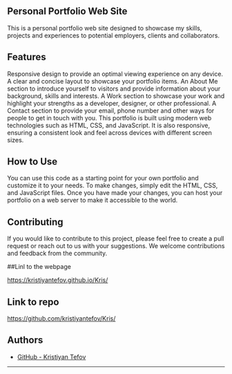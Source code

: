 ## Personal Portfolio Web Site
This is a personal portfolio web site designed to showcase my skills, projects and experiences to potential employers, clients and collaborators.

## Features
Responsive design to provide an optimal viewing experience on any device.
A clear and concise layout to showcase your portfolio items.
An About Me section to introduce yourself to visitors and provide information about your background, skills and interests.
A Work section to showcase your work and highlight your strengths as a developer, designer, or other professional.
A Contact section to provide your email, phone number and other ways for people to get in touch with you.
This portfolio is built using modern web technologies such as HTML, CSS, and JavaScript. It is also responsive, ensuring a consistent look and feel across devices with different screen sizes.

## How to Use
You can use this code as a starting point for your own portfolio and customize it to your needs. To make changes, simply edit the HTML, CSS, and JavaScript files. Once you have made your changes, you can host your portfolio on a web server to make it accessible to the world.

## Contributing
If you would like to contribute to this project, please feel free to create a pull request or reach out to us with your suggestions. We welcome contributions and feedback from the community.

##Linl to the webpage

https://kristiyantefov.github.io/Kris/


## Link to repo

https://github.com/kristiyantefov/Kris/

## Authors

- [GitHub - Kristiyan Tefov](https://github.com/kristiyantefov)



---
[def]: ./assets/images/Personal%20Portfolio.png
